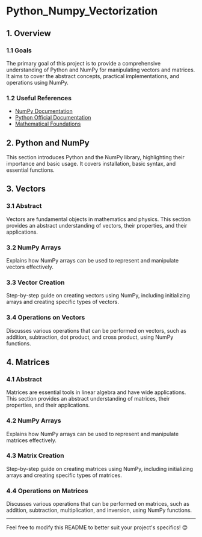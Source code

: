 
# Python_Numpy_Vectorization

## 1. Overview

### 1.1 Goals
The primary goal of this project is to provide a comprehensive understanding of Python and NumPy for manipulating vectors and matrices. It aims to cover the abstract concepts, practical implementations, and operations using NumPy.

### 1.2 Useful References
- [NumPy Documentation](https://numpy.org/doc/)
- [Python Official Documentation](https://docs.python.org/3/)
- [Mathematical Foundations](https://mathworld.wolfram.com/)

## 2. Python and NumPy
This section introduces Python and the NumPy library, highlighting their importance and basic usage. It covers installation, basic syntax, and essential functions.

## 3. Vectors

### 3.1 Abstract
Vectors are fundamental objects in mathematics and physics. This section provides an abstract understanding of vectors, their properties, and their applications.

### 3.2 NumPy Arrays
Explains how NumPy arrays can be used to represent and manipulate vectors effectively.

### 3.3 Vector Creation
Step-by-step guide on creating vectors using NumPy, including initializing arrays and creating specific types of vectors.

### 3.4 Operations on Vectors
Discusses various operations that can be performed on vectors, such as addition, subtraction, dot product, and cross product, using NumPy functions.

## 4. Matrices

### 4.1 Abstract
Matrices are essential tools in linear algebra and have wide applications. This section provides an abstract understanding of matrices, their properties, and their applications.

### 4.2 NumPy Arrays
Explains how NumPy arrays can be used to represent and manipulate matrices effectively.

### 4.3 Matrix Creation
Step-by-step guide on creating matrices using NumPy, including initializing arrays and creating specific types of matrices.

### 4.4 Operations on Matrices
Discusses various operations that can be performed on matrices, such as addition, subtraction, multiplication, and inversion, using NumPy functions.

---

Feel free to modify this README to better suit your project's specifics! 😊
